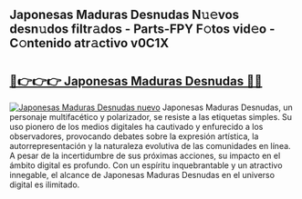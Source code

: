 ## Japonesas Maduras Desnudas N𝚞𝚎vos desn𝚞dos filtr𝚊dos - Parts-FPY F𝚘tos vid𝚎o - C𝚘ntenido atr𝚊ctivo v0C1X

# <h2><a href="http://mbdc0v.tromn.icu/?c=Japonesas+Maduras+Desnudas">🔗👉👉👉 Japonesas Maduras Desnudas 🔗🔗</a></h2>

[![Japonesas Maduras Desnudas nuevo](https://i.imgur.com/pEAQMta.gif)](http://mbdc0v.tromn.icu/?c=Japonesas+Maduras+Desnudas)
Japonesas Maduras Desnudas, un personaje multifacético y polarizador, se resiste a las etiquetas simples. Su uso pionero de los medios digitales ha cautivado y enfurecido a los observadores, provocando debates sobre la expresión artística, la autorrepresentación y la naturaleza evolutiva de las comunidades en línea. A pesar de la incertidumbre de sus próximas acciones, su impacto en el ámbito digital es profundo. Con un espíritu inquebrantable y un atractivo innegable, el alcance de Japonesas Maduras Desnudas en el universo digital es ilimitado.

